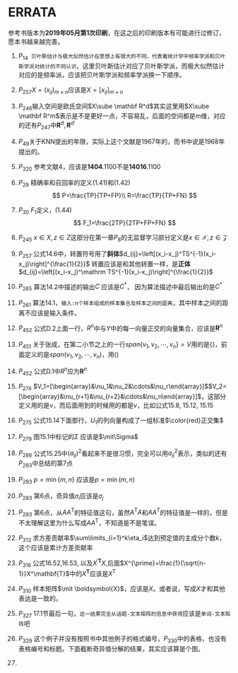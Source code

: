 # ERRATA

参考书版本为**2019年05月第1次印刷**，在这之后的印刷版本有可能进行过修订，愿本书越来越完善。

1. $P_{14}$` 贝叶斯估计与极大似然估计在思想上有很大的不同，代表着统计学中频率学派和贝叶斯学派对统计的不同认识`，这里贝叶斯估计对应了贝叶斯学派，而极大似然估计对应的是频率派，应该把贝叶斯学派和频率学派换一下顺序。

2. $P_{257}$$X=(x_{ij})_{m\times n}$应该是$X=[x_{ij}]_{m\times n}$

3. $P_{246}$输入空间是欧氏空间$X\sube \mathbf R^d$其实这里用$X\sube \mathbf R^m$表示是不是更好一点，不容易乱，后面的空间都是$m$维，对应的还有$P_{247}$中$\mathbf R^d, \mathbf R^{d'}$

4. $P_{49}$关于KNN提出的年限，实际上这个文献是1967年的，而书中说是1968年提出的。

5. $P_{320}$ 参考文献4，应该是**1404**.1100不是**14016**.1100

6. $P_{29}$ 精确率和召回率的定义(1.41)和(1.42)
   $$
   P=\frac{TP}{TP+FP}\\
   R=\frac{TP}{TP+FN}
   $$
   
7. $P_{30}$ $F_1$定义，(1.44)
   $$
   F_1=\frac{2TP}{2TP+FP+FN}
   $$
   
8. $P_{245}$ $x \in X, z \in Z$这部分在第一章$P_8$的无监督学习部分定义是$x \in \mathcal{X}, z \in \mathcal{Z}$

9. $P_{257}$ 公式14.6中，转置符号用了**斜体**$d_{ij}=\left[(x_i-x_j)^TS^{-1}(x_i-x_j)\right]^{\frac{1}{2}}$
   转置应该是和其他转置一样，是**正体**$d_{ij}=\left[(x_i-x_j)^\mathrm TS^{-1}(x_i-x_j)\right]^{\frac{1}{2}}$
   
10. $P_{265}$ 算法14.2中描述的输出$C^\cdot$应该是$C^*$， 因为算法描述中最后输出的是$C^*$ 

11. $P_{261}$ 算法14.1，`输入:n个样本组成的样本集合及样本之间的距离`，其中样本之间的距离不应该是输入条件。

12. $P_{452}$ 公式D.2上面一行，$R^n$中与$Y$中的每一向量正交的向量集合，应该是$\mathbf R^n$

13. $P_{451}$ 关于张成，在第二小节之上的一行$span\{v_1,v_2,\cdots,v_n\}=V$用的是{}，前面定义的是$span(v_1,v_2,\cdots,v_n)$，用()

14. $P_{452}$ 公式D.1中$R^n$应为$\mathbf{R}^n$

15. $P_{274}$ $V_1=[\begin{array}&\nu_1&\nu_2&\cdots&\nu_r\end{array}]$$V_2=[\begin{array}&\nu_{r+1}&\nu_{r+2}&\cdots&\nu_n\end{array}]$，这部分定义用的是$\nu$，而后面用到的时候用的都是$v$，比如公式15.8, 15.12, 15.15

16. $P_{275}$ 公式15.14下面那行，$U_1$的列向量构成了一组标准$\color{red}正交集$

17. $P_{279}$ 图15.1中标记的$\Sigma$ 应该是$\mit\Sigma$

18. $P_{286}$ 公式15.25中$(a_{ij})^2$看起来不是很习惯，完全可以用$a_{ij}^2$表示，类似的还有$P_{293}$中总结的第7点

19. $P_{293}$ $p=\min\{m,n\}$ 应该是$p=\min (m,n)$

20. $P_{293}$ 第6点，奇异值$\sigma_i$应该是$\sigma_j$

21. $P_{293}$ 第6点，从$AA^\mathrm{T}$的特征值这句，虽然$A^\mathrm{T}A$和$AA^\mathrm{T}$的特征值是一样的，但是不太理解这里为什么写成$AA^\mathrm{T}$，不知道是不是笔误。

22. $P_{313}$ 求方差贡献率$\sum\limits_{i=1}^k\eta_i$达到预定值的主成分个数$k$，这个应该是累计方差贡献率

23. $P_{316}$ 公式16.52,16.53, 以及$X^{\prime\mathbf{T}}X$,后面$X^{\prime}=\frac{1}{\sqrt{n-1}}X^\mathbf{T}$中的$X^\mathbf{T}$应该是$X^\mathrm{T}$

24. $P_{310}$ 样本矩阵$\mit \boldsymbol{X}$，应该是$X$。或者说，写成$X$才和其他表达是一致的。

25. $P_{327}$ 17.1节最后一句，`这一结果完全从话题-文本矩阵的信息中获得`应该是`单词-文本矩阵`吧

26. $P_{329}$ 这个例子并没有按照书中其他例子的格式编号，$P_{330}$中的表格，也没有表格编号和标题。下面截断奇异值分解的结果，其实应该算是个图。

27. 

